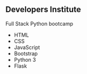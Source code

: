 **Developers Institute**
---------------------
Full Stack Python bootcamp

* HTML
* CSS
* JavaScript
* Bootstrap
* Python 3
* Flask

